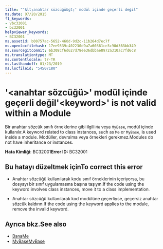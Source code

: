 ```yaml
---
title: "'&lt;anahtar sözcüğü&gt;' modül içinde geçerli değil"
ms.date: 07/20/2015
f1_keywords:
- vbc32001
- bc32001
helpviewer_keywords:
- BC32001
ms.assetid: b00757ac-5652-460d-9d2c-11b264d7ec7f
ms.openlocfilehash: 17ee9539c402230d9a7a60361ce3c90d363bb349
ms.sourcegitcommit: 6b308cf6d627d78ee36dbbae8972a310ac7fd6c8
ms.translationtype: MT
ms.contentlocale: tr-TR
ms.lasthandoff: 01/23/2019
ms.locfileid: "54507180"
---
```

# <a name="ltkeywordgt-is-not-valid-within-a-module"></a><span data-ttu-id="726c5-102">'&lt;anahtar sözcüğü&gt;' modül içinde geçerli değil</span><span class="sxs-lookup"><span data-stu-id="726c5-102">'&lt;keyword&gt;' is not valid within a Module</span></span>
<span data-ttu-id="726c5-103">Bir anahtar sözcük sınıfı örneklerine gibi ilgili `Me` veya `MyBase`, modül içinde kullanılır.</span><span class="sxs-lookup"><span data-stu-id="726c5-103">A keyword related to class instances, such as `Me` or `MyBase`, is used inside a module.</span></span> <span data-ttu-id="726c5-104">Modüller, devralma veya örnekleri gerekmez.</span><span class="sxs-lookup"><span data-stu-id="726c5-104">Modules do not have inheritance or instances.</span></span>  
  
 <span data-ttu-id="726c5-105">**Hata Kimliği:** BC32001</span><span class="sxs-lookup"><span data-stu-id="726c5-105">**Error ID:** BC32001</span></span>  
  
## <a name="to-correct-this-error"></a><span data-ttu-id="726c5-106">Bu hatayı düzeltmek için</span><span class="sxs-lookup"><span data-stu-id="726c5-106">To correct this error</span></span>  
  
-   <span data-ttu-id="726c5-107">Anahtar sözcüğü kullanılarak kodu sınıf örneklerinin içeriyorsa, bu dosyayı bir sınıf uygulamasına başına taşıyın.</span><span class="sxs-lookup"><span data-stu-id="726c5-107">If the code using the keyword involves class instances, move it to a class implementation.</span></span>  
  
-   <span data-ttu-id="726c5-108">Anahtar sözcüğü kullanılarak kod modülüne geçerliyse, geçersiz anahtar sözcük kaldırın.</span><span class="sxs-lookup"><span data-stu-id="726c5-108">If the code using the keyword applies to the module, remove the invalid keyword.</span></span>  
  
## <a name="see-also"></a><span data-ttu-id="726c5-109">Ayrıca bkz.</span><span class="sxs-lookup"><span data-stu-id="726c5-109">See also</span></span>
- [<span data-ttu-id="726c5-110">Bana</span><span class="sxs-lookup"><span data-stu-id="726c5-110">Me</span></span>](~/docs/visual-basic/programming-guide/program-structure/me-my-mybase-and-myclass.md#me)
- [<span data-ttu-id="726c5-111">MyBase</span><span class="sxs-lookup"><span data-stu-id="726c5-111">MyBase</span></span>](~/docs/visual-basic/programming-guide/program-structure/me-my-mybase-and-myclass.md#mybase)
